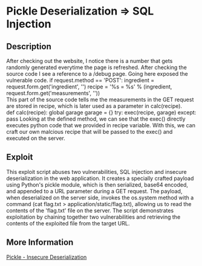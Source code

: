 # Pickle Deserialization => SQL Injection

## Description

After checking out the website, I notice there is a number that gets randomly generated everytime the page is refreshed. After checking the source code I see a reference to a /debug page. Going here exposed the vulnerable code. 
if request.method == 'POST':
        ingredient = request.form.get('ingredient', '')
        recipe = '%s = %s' % (ingredient, request.form.get('measurements', ''))  
This part of the source code tells me the measurements in the GET request are stored in recipe, which is later used as a parameter in calc(recipe).  
def calc(recipe):
        global garage
        garage = {}
        try: exec(recipe, garage)
        except: pass
Looking at the defined method, we can see that the exec() directly executes python code that we provided in recipe variable.
With this, we can craft our own malcious recipe that will be passed to the exec() and executed on the server. 

## Exploit

This exploit script abuses two vulnerabilities, SQL injection and insecure deserialization in the web application. It creates a specially crafted payload using Python's pickle module, which is then serialized, base64 encoded, and appended to a URL parameter during a GET request. The payload, when deserialized on the server side, invokes the os.system method with a command (cat flag.txt > application/static/flag.txt), allowing us to read the contents of the 'flag.txt' file on the server. The script demonstrates exploitation by chaining together two vulnerabilities and retrieving the contents of the exploited file from the target URL.

## More Information

[Pickle - Insecure Deserialization](https://blog.securelayer7.net/insecure-deserialization-attack-in-python-application/)

